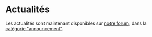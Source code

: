 # Actualités

Les actualités sont maintenant disponibles sur [notre forum](https://forum.yunohost.org/), dans la [catégorie "announcement"](https://forum.yunohost.org/c/announcement).